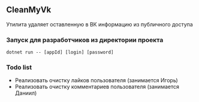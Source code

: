## CleanMyVk
Утилита удаляет оставленную в ВК информацию из публичного доступа
### Запуск для разработчиков из директории проекта
`dotnet run -- [appId] [login] [password]`
### Todo list
* Реализовать очистку лайков пользователя (занимается Игорь)
* Реализовать очистку комментариев пользователя (занимается Даниил)